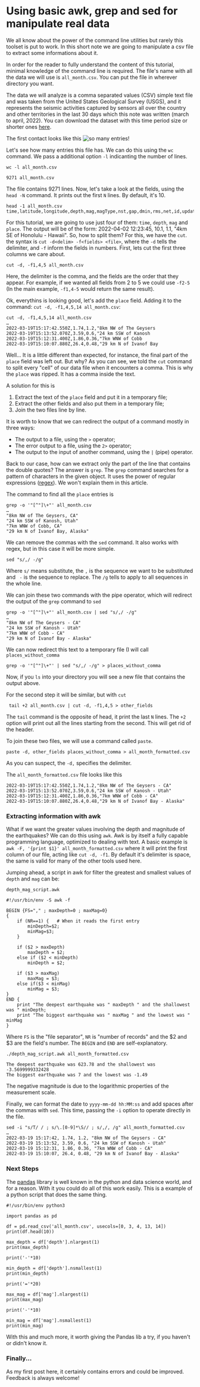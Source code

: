 # Using basic awk, grep and sed for manipulate real data

We all know about the power of the command line utilities but rarely this toolset is put to work. In this short note we are going to manipulate a csv file to extract some informations about it.

In order for the reader to fully understand the content of this tutorial, minimal knowledge of the command line is required. The file's name with all the data we will use is `all_month.csv`. You can put the file in wherever directory you want.

The data we will analyze is a comma separated values (CSV) simple text file and was taken from the United States Geological Survey (USGS), and it represents the seismic activities captured by sensors all over the country and other territories in the last 30 days which this note was written (march to april, 2022). You can download the dataset with this time period size or shorter ones [here](https://earthquake.usgs.gov/earthquakes/feed/v1.0/csv.php).

The first contact looks like this
![so many entries!](https://earthquake.usgs.gov/earthquakes/feed/v1.0/images/screenshot_csv.jpg)

Let's see how many entries this file has. We can do this using the `wc` command. We pass a additional option `-l` indicanting the number of lines.
```
wc -l all_month.csv

9271 all_month.csv
```
The file contains 9271 lines.
Now, let's take a look at the fields, using the `head -N` command. It prints out the first `N` lines. By default, it's 10.
```
head -1 all_month.csv
time,latitude,longitude,depth,mag,magType,nst,gap,dmin,rms,net,id,updated,place,type,horizontalError,depthError,magError,magNst,status,locationSource,magSource
```
For this tutorial, we are going to use just four of them: `time`, `depth`, `mag` and `place`. The output will be of the form: 2022-04-02 12:23:45, 10.1, 1.1, "4km SE of Honolulu - Hawaii".
So, how to split them? For this, we have the `cut`. the syntax is `cut -d<delim> -f<fields> <file>`, where the `-d` tells the delimiter, and `-f` inform the fields in numbers. First, lets cut the first three columns we care about.
```
cut -d, -f1,4,5 all_month.csv
```
Here, the delimiter is the comma, and the fields are the order that they appear. For example, if we wanted all fields from 2 to 5 we could use `-f2-5` (In the main example, `-f1,4-5` would return the same result).

Ok, everythins is looking good, let's add the `place` field. Adding it to the command: `cut -d, -f1,4,5,14 all_month.csv`:
```
cut -d, -f1,4,5,14 all_month.csv
…
2022-03-19T15:17:42.550Z,1.74,1.2,"8km NW of The Geysers
2022-03-19T15:13:52.070Z,3.59,0.6,"24 km SSW of Kanosh
2022-03-19T15:12:31.400Z,1.86,0.36,"7km WNW of Cobb
2022-03-19T15:10:07.880Z,26.4,0.48,"29 km N of Ivanof Bay
```
Well... It is a little different than expected, for instance, the final part of the `place` field was left out. But why? As you can see, we told the `cut` command to split every "cell" of our data file when it encounters a comma. This is why the `place` was ripped. It has a comma inside the text.

A solution for this is 
1. Extract the text of the `place` field and put it in a temporary file;
2. Extract the other fields and also put them in a temporary file;
3. Join the two files line by line.

It is worth to know that we can redirect the output of a command mostly in three ways:
- The output to a file, using the `>` operator;
- The error output to a file, using the `2>` operator;
- The output to the input of another command, using the `|` (pipe) operator.

Back to our case, how can we extract only the part of the line that contains the double quotes? The answer is `grep`. The `grep` command searches for a pattern of characters in the given object. It uses the power of regular expressions ([regex](https://en.wikipedia.org/wiki/Regular_expression)). We won't explain them in this article.

The command to find all the `place` entries is
```
grep -o '"[^"]\+"' all_month.csv
…
"8km NW of The Geysers, CA"
"24 km SSW of Kanosh, Utah"
"7km WNW of Cobb, CA"
"29 km N of Ivanof Bay, Alaska"
```
We can remove the commas with the `sed` command. It also works with regex, but in this case it will be more simple.
```
sed "s/,/ -/g"
```
Where `s/` means substitute, the `,` is the sequence we want to be substituted and ` -` is the sequence to replace. The `/g` tells to apply to all sequences in the whole line.

We can join these two commands with the pipe operator, which will redirect the output of the `grep` command to `sed`
```
grep -o '"[^"]\+"' all_month.csv | sed "s/,/ -/g"
…
"8km NW of The Geysers - CA"
"24 km SSW of Kanosh - Utah"
"7km WNW of Cobb - CA"
"29 km N of Ivanof Bay - Alaska"
```
We can now redirect this text to a temporary file (I will call `places_without_comma`
```
grep -o '"[^"]\+"' | sed "s/,/ -/g" > places_without_comma
```
Now, if you `ls` into your directory you will see a new file that contains the output above.

For the second step it will be similar, but with `cut`
```
 tail +2 all_month.csv | cut -d, -f1,4,5 > other_fields
```
The `tail` command is the opposite of head, it print the last `N` lines. The `+2` option will print out all the lines starting from the second. This will get rid of the header.

To join these two files, we will use a command called `paste`.
```
paste -d, other_fields places_without_comma > all_month_formatted.csv
```
As you can suspect, the `-d,` specifies the delimiter.

The `all_month_formatted.csv` file looks like this
```
2022-03-19T15:17:42.550Z,1.74,1.2,"8km NW of The Geysers - CA"
2022-03-19T15:13:52.070Z,3.59,0.6,"24 km SSW of Kanosh - Utah"
2022-03-19T15:12:31.400Z,1.86,0.36,"7km WNW of Cobb - CA"
2022-03-19T15:10:07.880Z,26.4,0.48,"29 km N of Ivanof Bay - Alaska"
```
### Extracting information with awk

What if we want the greater values involving the depth and magnitude of the earthquakes? We can do this using `awk`. Awk is by itself a fully capable programming language, optimized to dealing with text. A basic example is `awk -F, '{print $1}' all_month_formatted.csv` where it will print the first column of our file, acting like `cut -d, -f1`. By default it's delimiter is space, the same is valid for many of the other tools used here.

Jumping ahead, a script in awk for filter the greatest and smallest values of `depth` and `mag` can be:

`depth_mag_script.awk`
```
#!/usr/bin/env -S awk -f

BEGIN {FS="," ; maxDepth=0 ; maxMag=0}
{
    if (NR==1) {   # When it reads the first entry
        minDepth=$2;
        minMag=$3;
    }

    if ($2 > maxDepth)
        maxDepth = $2;
    else if ($2 < minDepth)
        minDepth = $2;

    if ($3 > maxMag)
        maxMag = $3;
    else if($3 < minMag)
        minMag = $3;
}
END {
    print "The deepest earthquake was " maxDepth " and the shallowest was " minDepth;
    print "The biggest earthquake was " maxMag " and the lowest was " minMag 
}

```
Where `FS` is the "file separator", `NR` is "number of records" and the $2 and $3 are the field's number. The `BEGIN` and `END` are self-explanatory.

```
./depth_mag_script.awk all_month_formatted.csv

The deepest earthquake was 623.78 and the shallowest was -3.5699999332428
The biggest earthquake was 7 and the lowest was -1.49
```
The negative magnitude is due to the logarithmic properties of the measurement scale.

Finally, we can format the date to `yyyy-mm-dd hh:MM:ss` and add spaces after the commas with `sed`. This time, passing the `-i` option to operate directly in the file.
```
sed -i "s/T/ / ; s/\.[0-9]*\S// ; s/,/, /g" all_month_formatted.csv
…
2022-03-19 15:17:42, 1.74, 1.2, "8km NW of The Geysers - CA"
2022-03-19 15:13:52, 3.59, 0.6, "24 km SSW of Kanosh - Utah"
2022-03-19 15:12:31, 1.86, 0.36, "7km WNW of Cobb - CA"
2022-03-19 15:10:07, 26.4, 0.48, "29 km N of Ivanof Bay - Alaska"
```

### Next Steps

The [pandas](https://pandas.pydata.org/) library is well known in the python and data science world, and for a reason. With it you could do all of this work easily. This is a example of a python script that does the same thing.

```
#!/usr/bin/env python3

import pandas as pd

df = pd.read_csv('all_month.csv', usecols=[0, 3, 4, 13, 14])
print(df.head(10))

max_depth = df['depth'].nlargest(1)
print(max_depth)

print('-'*10)

min_depth = df['depth'].nsmallest(1)
print(min_depth)

print('='*20)

max_mag = df['mag'].nlargest(1)
print(max_mag)

print('-'*10)

min_mag = df['mag'].nsmallest(1)
print(min_mag)
```
With this and much more, it worth giving the Pandas lib a try, if you haven't or didn't know it.


### Finally...
As my first post here, it certainly contains errors and could be improved. Feedback is always welcome!
